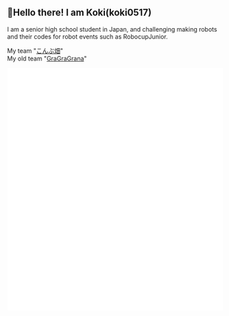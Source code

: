 ## 👋Hello there!  I am Koki(koki0517)
I am a senior high school student in Japan, 
and challenging making robots and their codes for robot events such as RobocupJunior.

My team "[こんぶ畑](https://github.com/KOMBU-Batake)"  
My old team "[GraGraGrana](https://github.com/1nmy-42nd-KOMBU)"   

![Metrics](/github-metrics.svg)
